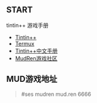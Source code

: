 ## START

tintin++ 游戏手册

 * [Tintin++](https://tintin.sourceforge.io/)
 * [Termux](https://github.com/termux/termux-app)
 * [Tintin++中文手册](./Wiki.md)
 * [MudRen游戏社区](https://bbs.mud.ren/)

## MUD游戏地址

> #ses mudren mud.ren 6666
